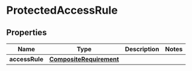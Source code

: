 

# ProtectedAccessRule


## Properties

| Name | Type | Description | Notes |
|------------ | ------------- | ------------- | -------------|
|**accessRule** | [**CompositeRequirement**](CompositeRequirement.md) |  |  |



